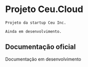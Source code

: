 # Projeto Ceu.Cloud
    Projeto da startup Ceu Inc.
    
    Ainda em desenvolvimento.
    
## Documentação oficial

Documentação em desenvolvimento
